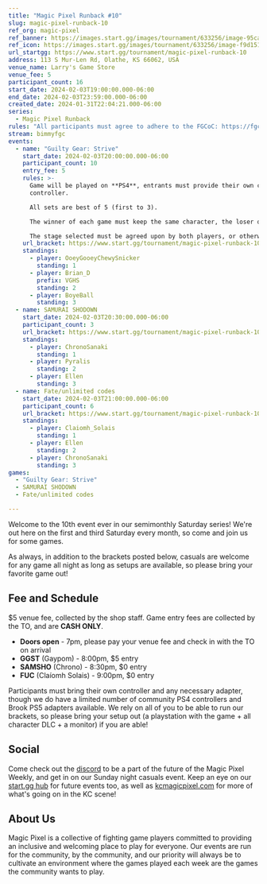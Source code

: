 ```yaml
---
title: "Magic Pixel Runback #10"
slug: magic-pixel-runback-10
ref_org: magic-pixel
ref_banner: https://images.start.gg/images/tournament/633256/image-95caa806aef19d00204259b48c7310b3.png?ehk=8HmMSc6%2BTtSnjkQtd5J76PtlD2tT1DGtmm1qf7Eb2ew%3D&ehkOptimized=ouvIwQSrhTmskKOwZ6TsFPGo3Ffq4cl8CakuYmf8D4w%3D
ref_icon: https://images.start.gg/images/tournament/633256/image-f9d15186438f13af4d8741f16e46a934.png?ehk=XC1w2S1ZHvs37RpacgnixfZMckEehbP20CvP18s6dxA%3D&ehkOptimized=vtqrC%2BqR8PIQqN%2BcVtW5Jgaecu64S2nNCpG12TKOxzs%3D
url_startgg: https://www.start.gg/tournament/magic-pixel-runback-10
address: 113 S Mur-Len Rd, Olathe, KS 66062, USA
venue_name: Larry's Game Store
venue_fee: 5
participant_count: 16
start_date: 2024-02-03T19:00:00.000-06:00
end_date: 2024-02-03T23:59:00.000-06:00
created_date: 2024-01-31T22:04:21.000-06:00
series:
  - Magic Pixel Runback
rules: "All participants must agree to adhere to the FGCoC: https://fgcoc.com/"
stream: bimmyfgc
events:
  - name: "Guilty Gear: Strive"
    start_date: 2024-02-03T20:00:00.000-06:00
    participant_count: 10
    entry_fee: 5
    rules: >-
      Game will be played on **PS4**, entrants must provide their own compatible
      controller.  

      All sets are best of 5 (first to 3).  

      The winner of each game must keep the same character, the loser of that game may switch characters.  

      The stage selected must be agreed upon by both players, or otherwise selected at random.
    url_bracket: https://www.start.gg/tournament/magic-pixel-runback-10/events/strive/brackets/1570781/2355424
    standings:
      - player: OoeyGooeyChewySnicker
        standing: 1
      - player: Brian_D
        prefix: VGHS
        standing: 2
      - player: BoyeBall
        standing: 3
  - name: SAMURAI SHODOWN
    start_date: 2024-02-03T20:30:00.000-06:00
    participant_count: 3
    url_bracket: https://www.start.gg/tournament/magic-pixel-runback-10/events/samurai-shodown/brackets/1570788/2355431
    standings:
      - player: ChronoSanaki
        standing: 1
      - player: Pyralis
        standing: 2
      - player: Ellen
        standing: 3
  - name: Fate/unlimited codes
    start_date: 2024-02-03T21:00:00.000-06:00
    participant_count: 6
    url_bracket: https://www.start.gg/tournament/magic-pixel-runback-10/events/fate-unlimited-codes/brackets/1570787/2355430
    standings:
      - player: Claiomh_Solais
        standing: 1
      - player: Ellen
        standing: 2
      - player: ChronoSanaki
        standing: 3
games:
  - "Guilty Gear: Strive"
  - SAMURAI SHODOWN
  - Fate/unlimited codes

---
```


Welcome to the 10th event ever in our semimonthly Saturday series! We're out here on the first and third Saturday every month, so come and join us for some games.

As always, in addition to the brackets posted below, casuals are welcome for any game all night as long as setups are available, so please bring your favorite game out! 

## Fee and Schedule
$5 venue fee, collected by the shop staff. Game entry fees are collected by the TO, and are **CASH ONLY**. 

- **Doors open** - 7pm, please pay your venue fee and check in with the TO on arrival
- **GGST** (Gaypom) - 8:00pm, $5 entry
- **SAMSHO** (Chrono) - 8:30pm, $0 entry
- **FUC** (Claíomh Solais) - 9:00pm, $0 entry

Participants must bring their own controller and any necessary adapter, though we do have a limited number of community PS4 controllers and Brook PS5 adapters available. We rely on all of you to be able to run our brackets, so please bring your setup out (a playstation with the game + all character DLC + a monitor) if you are able!  

## Social
Come check out the [discord](https://discord.gg/jkmn6CVrrQ) to be a part of the future of the Magic Pixel Weekly, and get in on our Sunday night casuals event. Keep an eye on our [start.gg hub](https://www.start.gg/hub/magic-pixel) for future events too, as well as [kcmagicpixel.com](https://kcmagicpixel.com) for more of what's going on in the KC scene!

## About Us

Magic Pixel is a collective of fighting game players committed to providing an inclusive and welcoming place to play for everyone. Our events are run for the community, by the community, and our priority will always be to cultivate an environment where the games played each week are the games the community wants to play.
  